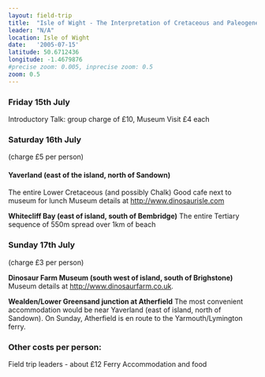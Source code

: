 ```yaml
---
layout: field-trip
title:  "Isle of Wight - The Interpretation of Cretaceous and Paleogene/Neogene (Tertiary) Environments using Evidence from Rocks and Fossils."
leader: "N/A"
location: Isle of Wight
date:   '2005-07-15'
latitude: 50.6712436
longitude: -1.4679876
#precise zoom: 0.005, inprecise zoom: 0.5
zoom: 0.5
---
```

<h3>Friday 15th July</h3>
Introductory Talk: group charge of £10, Museum Visit £4 each


<h3>Saturday 16th July</h3>
(charge £5 per person)

<h4>Yaverland (east of the island, north of Sandown)</h4>
The entire Lower Cretaceous (and possibly Chalk)
Good cafe next to museum for lunch
Museum details at <a target="_none" href="http://www.dinosaurisle.com">http://www.dinosaurisle.com</a>

<strong>Whitecliff Bay (east of island, south of Bembridge)</strong>
The entire Tertiary sequence of 550m spread over 1km of beach


<h3>Sunday 17th July</h3>
(charge £3 per person)

<strong>Dinosaur Farm Museum (south west of island, south of Brighstone)</strong>
Museum details at <a target="_none" href="http://www.dinosaurfarm.co.uk">http://www.dinosaurfarm.co.uk</a>.

<strong>Wealden/Lower Greensand junction at Atherfield</strong>
The most convenient accommodation would be near Yaverland (east of island, north of Sandown).
On Sunday, Atherfield is en route to the Yarmouth/Lymington ferry.


<h3>Other costs per person:</h3>
Field trip leaders - about £12
Ferry
Accommodation and food